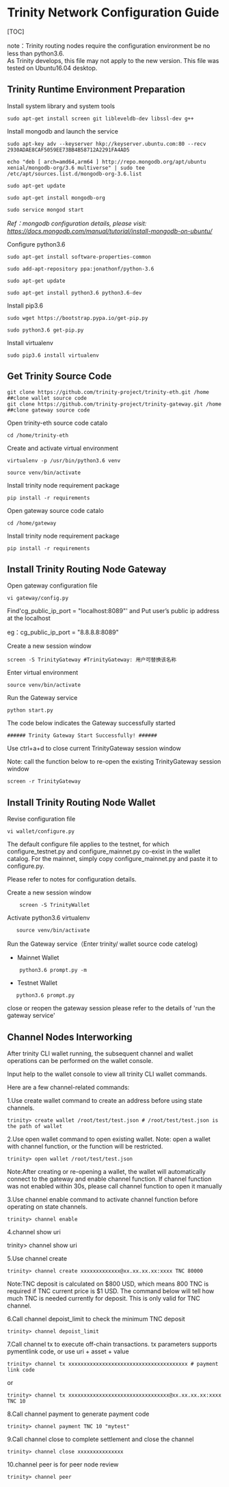 # Trinity Network Configuration Guide

[TOC]

note：Trinity routing nodes require the configuration environment be no less than python3.6.    
As Trinity develops, this file may not apply to the new version. This file was tested on Ubuntu16.04 desktop.

## Trinity Runtime Environment Preparation

Install system library and system tools

``` shell
sudo apt-get install screen git libleveldb-dev libssl-dev g++
```
Install mongodb and launch the service


``` shell
sudo apt-key adv --keyserver hkp://keyserver.ubuntu.com:80 --recv 2930ADAE8CAF5059EE73BB4B58712A2291FA4AD5

echo "deb [ arch=amd64,arm64 ] http://repo.mongodb.org/apt/ubuntu xenial/mongodb-org/3.6 multiverse" | sudo tee /etc/apt/sources.list.d/mongodb-org-3.6.list

sudo apt-get update

sudo apt-get install mongodb-org

sudo service mongod start

```

*Ref：mongodb configuration details, please visit:  https://docs.mongodb.com/manual/tutorial/install-mongodb-on-ubuntu/*

Configure python3.6

``` shell
sudo apt-get install software-properties-common

sudo add-apt-repository ppa:jonathonf/python-3.6

sudo apt-get update

sudo apt-get install python3.6 python3.6-dev
```

Install pip3.6

``` shell
sudo wget https://bootstrap.pypa.io/get-pip.py

sudo python3.6 get-pip.py
```

Install virtualenv

``` shell
sudo pip3.6 install virtualenv
```

## Get Trinity Source Code

``` shell
git clone https://github.com/trinity-project/trinity-eth.git /home ##clone wallet source code
git clone https://github.com/trinity-project/trinity-gateway.git /home ##clone gateway source code
```

Open trinity-eth source code catalo

``` shell
cd /home/trinity-eth
```

Create and activate virtual environment

``` shell
virtualenv -p /usr/bin/python3.6 venv

source venv/bin/activate
```

Install trinity node requirement package

``` shell
pip install -r requirements
```

Open gateway source code catalo

``` shell
cd /home/gateway
```

Install trinity node requirement package

``` shell
pip install -r requirements
```

## Install Trinity Routing Node Gateway

Open gateway configuration file

``` shell
vi gateway/config.py
```

Find'cg_public_ip_port = "localhost:8089"'
and Put user’s public ip address at the localhost

eg：cg_public_ip_port = "8.8.8.8:8089"

Create a new session window

``` shell
screen -S TrinityGateway #TrinityGateway: 用户可替换该名称
```

Enter virtual environment

``` shell
source venv/bin/activate
```

Run the Gateway service

``` shell
python start.py
```

The code below indicates the Gateway successfully started

```shell
###### Trinity Gateway Start Successfully! ######

```

Use ctrl+a+d to close current TrinityGateway session window

Note: call the function below to re-open the existing TrinityGateway session window

```shell
screen -r TrinityGateway
```

## Install Trinity Routing Node Wallet 

Revise configuration file

``` shell
vi wallet/configure.py 
```
The default configure file applies to the testnet, for which configure_testnet.py and configure_mainnet.py co-exist in the wallet catalog. For the mainnet, simply copy configure_mainnet.py and paste it to configure.py. 

Please refer to notes for configuration details.

Create a new session window

``` shell
    screen -S TrinityWallet
```

Activate python3.6 virtualenv

``` shell
   source venv/bin/activate
```

Run the Gateway service（Enter trinity/ wallet source code catelog)

 - Mainnet Wallet

``` shell
    python3.6 prompt.py -m
```

- Testnet Wallet

```shell
   python3.6 prompt.py
```

close or reopen the gateway session please refer to the details of 'run the gateway service'


## Channel Nodes Interworking

After trinity CLI wallet running, the subsequent channel and wallet operations can be performed on the wallet console.

Input help to the wallet console to view all trinity CLI wallet commands.

Here are a few channel-related commands:

1.Use create wallet command to create an address before using state channels.

```shell
trinity> create wallet /root/test/test.json # /root/test/test.json is the path of wallet
```

2.Use open wallet command to open existing wallet. Note: open a wallet with channel function, or the function will be restricted.

```shell
trinity> open wallet /root/test/test.json
```
Note:After creating or re-opening a wallet, the wallet will automatically connect to the gateway and enable channel function. If channel function was not enabled within 30s, please call channel function to open it manually
   
3.Use channel enable command to activate channel function before operating on state channels.

```shell
trinity> channel enable 
```

4.channel show uri

trinity> channel show uri

5.Use channel create

```shell
trinity> channel create xxxxxxxxxxxxx@xx.xx.xx.xx:xxxx TNC 80000
```

Note:TNC deposit is calculated on $800 USD, which means 800 TNC is required if TNC current price is $1 USD. The command below will tell how much TNC is needed currently for deposit. This is only valid for TNC channel.  

6.Call channel depoist_limit to check the minimum TNC deposit

```shell
trinity> channel depoist_limit
```

7.Call channel tx to execute off-chain transactions. tx parameters supports pymentlink code, or use uri + asset + value

```shell
trinity> channel tx xxxxxxxxxxxxxxxxxxxxxxxxxxxxxxxxxxxxxxx # payment link code
```
or

``` shell
trinity> channel tx xxxxxxxxxxxxxxxxxxxxxxxxxxxxxxxxx@xx.xx.xx.xx:xxxx TNC 10
```

8.Call channel payment to generate payment code

```shell
trinity> channel payment TNC 10 "mytest"
```

9.Call channel close to complete settlement and close the channel

```shell
trinity> channel close xxxxxxxxxxxxxxx
```

10.channel peer is for peer node review

```shell
trinity> channel peer
```
